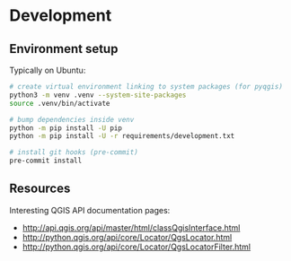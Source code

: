 # Development

## Environment setup

Typically on Ubuntu:

```bash
# create virtual environment linking to system packages (for pyqgis)
python3 -m venv .venv --system-site-packages
source .venv/bin/activate

# bump dependencies inside venv
python -m pip install -U pip
python -m pip install -U -r requirements/development.txt

# install git hooks (pre-commit)
pre-commit install
```

## Resources

Interesting QGIS API documentation pages:

- <http://api.qgis.org/api/master/html/classQgisInterface.html>
- <http://python.qgis.org/api/core/Locator/QgsLocator.html>
- <http://python.qgis.org/api/core/Locator/QgsLocatorFilter.html>
